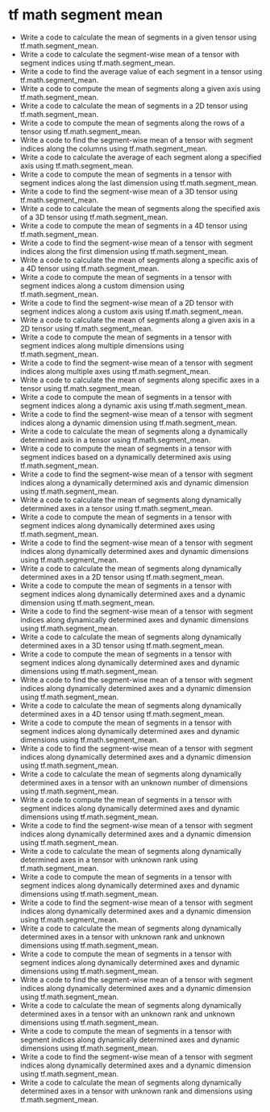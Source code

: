 # tf math segment mean

- Write a code to calculate the mean of segments in a given tensor using tf.math.segment_mean.
- Write a code to calculate the segment-wise mean of a tensor with segment indices using tf.math.segment_mean.
- Write a code to find the average value of each segment in a tensor using tf.math.segment_mean.
- Write a code to compute the mean of segments along a given axis using tf.math.segment_mean.
- Write a code to calculate the mean of segments in a 2D tensor using tf.math.segment_mean.
- Write a code to compute the mean of segments along the rows of a tensor using tf.math.segment_mean.
- Write a code to find the segment-wise mean of a tensor with segment indices along the columns using tf.math.segment_mean.
- Write a code to calculate the average of each segment along a specified axis using tf.math.segment_mean.
- Write a code to compute the mean of segments in a tensor with segment indices along the last dimension using tf.math.segment_mean.
- Write a code to find the segment-wise mean of a 3D tensor using tf.math.segment_mean.
- Write a code to calculate the mean of segments along the specified axis of a 3D tensor using tf.math.segment_mean.
- Write a code to compute the mean of segments in a 4D tensor using tf.math.segment_mean.
- Write a code to find the segment-wise mean of a tensor with segment indices along the first dimension using tf.math.segment_mean.
- Write a code to calculate the mean of segments along a specific axis of a 4D tensor using tf.math.segment_mean.
- Write a code to compute the mean of segments in a tensor with segment indices along a custom dimension using tf.math.segment_mean.
- Write a code to find the segment-wise mean of a 2D tensor with segment indices along a custom axis using tf.math.segment_mean.
- Write a code to calculate the mean of segments along a given axis in a 2D tensor using tf.math.segment_mean.
- Write a code to compute the mean of segments in a tensor with segment indices along multiple dimensions using tf.math.segment_mean.
- Write a code to find the segment-wise mean of a tensor with segment indices along multiple axes using tf.math.segment_mean.
- Write a code to calculate the mean of segments along specific axes in a tensor using tf.math.segment_mean.
- Write a code to compute the mean of segments in a tensor with segment indices along a dynamic axis using tf.math.segment_mean.
- Write a code to find the segment-wise mean of a tensor with segment indices along a dynamic dimension using tf.math.segment_mean.
- Write a code to calculate the mean of segments along a dynamically determined axis in a tensor using tf.math.segment_mean.
- Write a code to compute the mean of segments in a tensor with segment indices based on a dynamically determined axis using tf.math.segment_mean.
- Write a code to find the segment-wise mean of a tensor with segment indices along a dynamically determined axis and dynamic dimension using tf.math.segment_mean.
- Write a code to calculate the mean of segments along dynamically determined axes in a tensor using tf.math.segment_mean.
- Write a code to compute the mean of segments in a tensor with segment indices along dynamically determined axes using tf.math.segment_mean.
- Write a code to find the segment-wise mean of a tensor with segment indices along dynamically determined axes and dynamic dimensions using tf.math.segment_mean.
- Write a code to calculate the mean of segments along dynamically determined axes in a 2D tensor using tf.math.segment_mean.
- Write a code to compute the mean of segments in a tensor with segment indices along dynamically determined axes and a dynamic dimension using tf.math.segment_mean.
- Write a code to find the segment-wise mean of a tensor with segment indices along dynamically determined axes and dynamic dimensions using tf.math.segment_mean.
- Write a code to calculate the mean of segments along dynamically determined axes in a 3D tensor using tf.math.segment_mean.
- Write a code to compute the mean of segments in a tensor with segment indices along dynamically determined axes and dynamic dimensions using tf.math.segment_mean.
- Write a code to find the segment-wise mean of a tensor with segment indices along dynamically determined axes and a dynamic dimension using tf.math.segment_mean.
- Write a code to calculate the mean of segments along dynamically determined axes in a 4D tensor using tf.math.segment_mean.
- Write a code to compute the mean of segments in a tensor with segment indices along dynamically determined axes and dynamic dimensions using tf.math.segment_mean.
- Write a code to find the segment-wise mean of a tensor with segment indices along dynamically determined axes and a dynamic dimension using tf.math.segment_mean.
- Write a code to calculate the mean of segments along dynamically determined axes in a tensor with an unknown number of dimensions using tf.math.segment_mean.
- Write a code to compute the mean of segments in a tensor with segment indices along dynamically determined axes and dynamic dimensions using tf.math.segment_mean.
- Write a code to find the segment-wise mean of a tensor with segment indices along dynamically determined axes and a dynamic dimension using tf.math.segment_mean.
- Write a code to calculate the mean of segments along dynamically determined axes in a tensor with unknown rank using tf.math.segment_mean.
- Write a code to compute the mean of segments in a tensor with segment indices along dynamically determined axes and dynamic dimensions using tf.math.segment_mean.
- Write a code to find the segment-wise mean of a tensor with segment indices along dynamically determined axes and a dynamic dimension using tf.math.segment_mean.
- Write a code to calculate the mean of segments along dynamically determined axes in a tensor with unknown rank and unknown dimensions using tf.math.segment_mean.
- Write a code to compute the mean of segments in a tensor with segment indices along dynamically determined axes and dynamic dimensions using tf.math.segment_mean.
- Write a code to find the segment-wise mean of a tensor with segment indices along dynamically determined axes and a dynamic dimension using tf.math.segment_mean.
- Write a code to calculate the mean of segments along dynamically determined axes in a tensor with an unknown rank and unknown dimensions using tf.math.segment_mean.
- Write a code to compute the mean of segments in a tensor with segment indices along dynamically determined axes and dynamic dimensions using tf.math.segment_mean.
- Write a code to find the segment-wise mean of a tensor with segment indices along dynamically determined axes and a dynamic dimension using tf.math.segment_mean.
- Write a code to calculate the mean of segments along dynamically determined axes in a tensor with unknown rank and dimensions using tf.math.segment_mean.